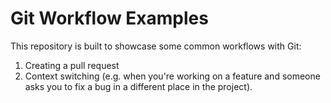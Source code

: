 # Git Workflow Examples
This repository is built to showcase some common workflows with Git:
1. Creating a pull request
1. Context switching (e.g. when you're working on a feature and someone asks you to fix a bug in a different place in the project).

